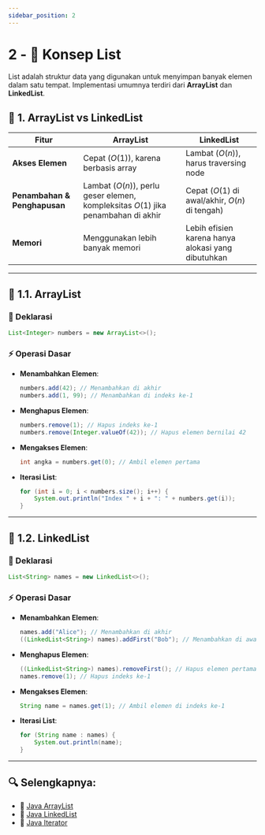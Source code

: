 ```yaml
---
sidebar_position: 2
---
```


# 2 - 📌 Konsep List

List adalah struktur data yang digunakan untuk menyimpan banyak elemen dalam satu tempat. Implementasi umumnya terdiri dari **ArrayList** dan **LinkedList**.

## 📝 1. ArrayList vs LinkedList

| Fitur                        | ArrayList                                                                         | LinkedList                                         |
| ---------------------------- | --------------------------------------------------------------------------------- | -------------------------------------------------- |
| **Akses Elemen**             | Cepat ($O(1)$), karena berbasis array                                             | Lambat ($O(n)$), harus traversing node             |
| **Penambahan & Penghapusan** | Lambat ($O(n)$), perlu geser elemen, kompleksitas $O(1)$ jika penambahan di akhir | Cepat ($O(1)$ di awal/akhir, $O(n)$ di tengah)     |
| **Memori**                   | Menggunakan lebih banyak memori                                                   | Lebih efisien karena hanya alokasi yang dibutuhkan |

---

## 🚀 1.1. ArrayList

### 📌 Deklarasi

```java
List<Integer> numbers = new ArrayList<>();
```

### ⚡ Operasi Dasar

- **Menambahkan Elemen**:

  ```java
  numbers.add(42); // Menambahkan di akhir
  numbers.add(1, 99); // Menambahkan di indeks ke-1
  ```

- **Menghapus Elemen**:

  ```java
  numbers.remove(1); // Hapus indeks ke-1
  numbers.remove(Integer.valueOf(42)); // Hapus elemen bernilai 42
  ```

- **Mengakses Elemen**:

  ```java
  int angka = numbers.get(0); // Ambil elemen pertama
  ```

- **Iterasi List**:
  ```java
  for (int i = 0; i < numbers.size(); i++) {
      System.out.println("Index " + i + ": " + numbers.get(i));
  }
  ```

---

## 🔗 1.2. LinkedList

### 📌 Deklarasi

```java
List<String> names = new LinkedList<>();
```

### ⚡ Operasi Dasar

- **Menambahkan Elemen**:

  ```java
  names.add("Alice"); // Menambahkan di akhir
  ((LinkedList<String>) names).addFirst("Bob"); // Menambahkan di awal
  ```

- **Menghapus Elemen**:

  ```java
  ((LinkedList<String>) names).removeFirst(); // Hapus elemen pertama
  names.remove(1); // Hapus indeks ke-1
  ```

- **Mengakses Elemen**:

  ```java
  String name = names.get(1); // Ambil elemen di indeks ke-1
  ```

- **Iterasi List**:
  ```java
  for (String name : names) {
      System.out.println(name);
  }
  ```

---

## 🔍 Selengkapnya:

- 🔗 [Java ArrayList](https://www.geeksforgeeks.org/arraylist-in-java/)
- 🔗 [Java LinkedList](https://www.geeksforgeeks.org/linked-list-in-java/)
- 🔗 [Java Iterator](https://www.geeksforgeeks.org/iterators-in-java/)
